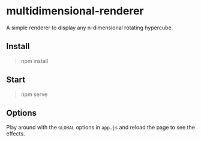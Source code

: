 # multidimensional-renderer

A simple renderer to display any n-dimensional rotating hypercube.

## Install
> npm install

## Start
> npm serve

## Options
Play around with the `GLOBAL` options in `app.js` and reload the page to see the effects.
